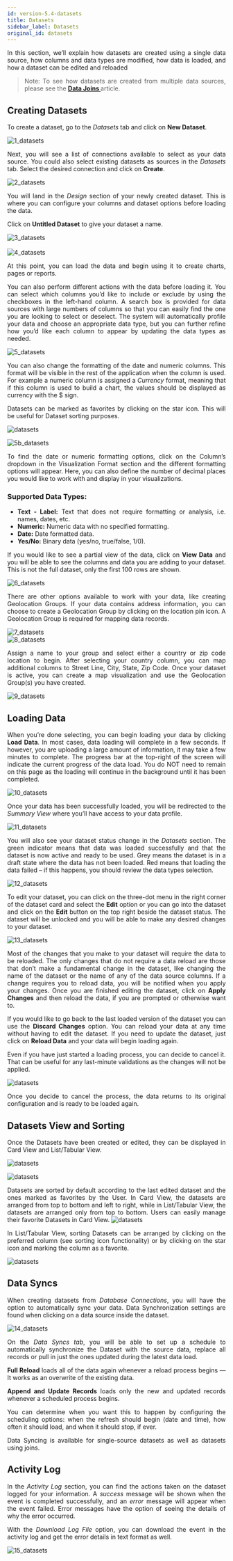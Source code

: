 ```yaml
---
id: version-5.4-datasets
title: Datasets
sidebar_label: Datasets
original_id: datasets
---
```


<div style="text-align: justify">

In this section, we’ll explain how datasets are created using a single data source, how columns and data types are modified, how data is loaded, and how a dataset can be edited and reloaded

> Note: To see how datasets are created from multiple data sources, please see the
 <a href="/docs/ui-docs/datasets/joins/#joins"> <strong> Data Joins  </strong> </a> article.


## Creating Datasets
To create a dataset, go to the *Datasets* tab and click on **New Dataset**. 

![1_datasets](https://s3.amazonaws.com/cdn.qrvey.com/documentation_assets/ui-docs/datasets/Datasets/1_Datasets.png#thumbnail-40)

Next, you will see a list of connections available to select as your data source. You could also select existing datasets as sources in the *Datasets* tab. 
Select the desired connection and click on **Create**. 

![2_datasets](https://s3.amazonaws.com/cdn.qrvey.com/documentation_assets/ui-docs/datasets/Datasets/datasets_1.png#thumbnail)


You will land in the _Design_ section of your newly created dataset. This is where you can configure your columns and dataset options before loading the data. 

Click on **Untitled Dataset** to give your dataset a name.

![3_datasets](https://s3.amazonaws.com/cdn.qrvey.com/documentation_assets/ui-docs/datasets/Datasets/3_Datasets.png#thumbnail)
<br> <br/>
![4_datasets](https://s3.amazonaws.com/cdn.qrvey.com/documentation_assets/ui-docs/datasets/Datasets/4_Datasets.png#thumbnail)

At this point, you can load the data and begin using it to create charts, pages or reports. 

You can also perform different actions with the data before loading it. You can select which columns you’d like to include or exclude by using the checkboxes in the left-hand column. A search box is provided for data sources with large numbers of columns so that you can easily find the one you are looking to select or deselect. The system will automatically profile your data and choose an appropriate data type, but you can further refine how you’d like each column to appear by updating the data types as needed.


![5_datasets](https://s3.amazonaws.com/cdn.qrvey.com/documentation_assets/ui-docs/datasets/Datasets/datasets_2.png#thumbnail)


You can also change the formatting of the date and numeric columns. This format will be visible in the rest of the application when the column is used. For example a numeric column is assigned a _Currency_ format, meaning that if this column is used to build a chart, the values should be displayed as currency with the $ sign. 

Datasets can be marked as favorites by clicking on the star icon. This will be useful for Dataset sorting purposes.

![datasets](https://s3.amazonaws.com/cdn.qrvey.com/documentation_assets/ui-docs/datasets/Datasets/datasets_3a.png#thumbnail-40)


![5b_datasets](https://s3.amazonaws.com/cdn.qrvey.com/documentation_assets/ui-docs/datasets/Datasets/datasets_3.png#thumbnail-40)


To find the date or numeric formatting options, click on the Column’s dropdown in the Visualization Format section and the different formatting options will appear. Here, you can also define the number of decimal places you would like to work with and display in your visualizations.

### Supported Data Types:
* **Text - Label:** Text that does not require formatting or analysis, i.e. names, dates, etc.
* **Numeric:** Numeric data with no specified formatting.
* **Date:** Date formatted data.
* **Yes/No:** Binary data (yes/no, true/false, 1/0).

If you would like to see a partial view of the data, click on **View Data** and you will be able to see the columns and data you are adding to your dataset. This is not the full dataset, only the first 100 rows are shown.

![6_datasets](https://s3.amazonaws.com/cdn.qrvey.com/documentation_assets/ui-docs/datasets/Datasets/6_Datasets.png#thumbnail)

There are other options available to work with your data, like creating Geolocation Groups. If your data contains address information, you can choose to create a Geolocation Group by clicking on the location pin icon. A Geolocation Group is required for mapping data records.

![7_datasets](https://s3.amazonaws.com/cdn.qrvey.com/documentation_assets/ui-docs/datasets/Datasets/7_Datasets.png#thumbnail)
<br/>
![8_datasets](https://s3.amazonaws.com/cdn.qrvey.com/documentation_assets/ui-docs/datasets/Datasets/8_Datasets.png#thumbnail-60)

Assign a name to your group and select either a country or zip code location to begin. After selecting your country column, you can map additional columns to Street Line, City, State, Zip Code. Once your dataset is active, you can create a map visualization and use the Geolocation Group(s) you have created. 

![9_datasets](https://s3.amazonaws.com/cdn.qrvey.com/documentation_assets/ui-docs/datasets/Datasets/9_Datasets.png#thumbnail-60)

## Loading Data
When you’re done selecting, you can begin loading your data by clicking **Load Data**. In most cases, data loading will complete in a few seconds. If however, you are uploading a large amount of information, it may take a few minutes to complete.
The progress bar at the top-right of the screen will indicate the current progress of the data load. You do NOT need to remain on this page as the loading will continue in the background until it has been completed.

![10_datasets](https://s3.amazonaws.com/cdn.qrvey.com/documentation_assets/ui-docs/datasets/Datasets/10_Datasets.png#thumbnail-40)

Once your data has been successfully loaded, you will be redirected to the *Summary View* where you’ll have access to your data profile. 

![11_datasets](https://s3.amazonaws.com/cdn.qrvey.com/documentation_assets/ui-docs/datasets/Datasets/11_Datasets.png#thumbnail)

You will also see your dataset status change in the *Datasets* section. The green indicator means that data was loaded successfully and that the dataset is now active and ready to be used. Grey means the dataset is in a draft state where the data has not been loaded. Red means that loading the data failed – if this happens, you should review the data types selection.  

![12_datasets](https://s3.amazonaws.com/cdn.qrvey.com/documentation_assets/ui-docs/datasets/Datasets/12_Datasets.png#thumbnail-80)

To edit your dataset, you can click on the three-dot menu in the right corner of the dataset card and select the **Edit** option or you can go into the dataset and click on the **Edit** button on the top right beside the dataset status. The dataset will be unlocked and you will be able to make any desired changes to your dataset. 

![13_datasets](https://s3.amazonaws.com/cdn.qrvey.com/documentation_assets/ui-docs/datasets/Datasets/13_Datasets.png#thumbnail)
 
Most of the changes that you make to your dataset will require the data to be reloaded. The only changes that do not require a data reload are those that don’t make a fundamental change in the dataset, like changing the name of the dataset or the name of any of the data source columns. If a change requires you to reload data, you will be notified when you apply your changes. Once you are finished editing the dataset, click on **Apply Changes** and then reload the data, if you are prompted or otherwise want to. 

If you would like to go back to the last loaded version of the dataset you can use the **Discard Changes** option.
You can reload your data at any time without having to edit the dataset. If you need to update the dataset, just click on **Reload Data** and your data will begin loading again. 

Even if you have just started a loading process, you can decide to cancel it. That can be useful for any last-minute validations as the changes will not be applied.

![datasets](https://s3.amazonaws.com/cdn.qrvey.com/documentation_assets/ui-docs/datasets/Datasets/13a_Datasets.png#thumbnail)

Once you decide to cancel the process, the data returns to its original configuration and is ready to be loaded again. 


## Datasets View and Sorting
Once the Datasets have been created or edited, they can be displayed in Card View and List/Tabular View.

![datasets](https://s3.amazonaws.com/cdn.qrvey.com/documentation_assets/ui-docs/datasets/Datasets/dvs_1.png#thumbnail-60)

![datasets](https://s3.amazonaws.com/cdn.qrvey.com/documentation_assets/ui-docs/datasets/Datasets/dvs_2.png#thumbnail-60)


Datasets are sorted by default according to the last edited dataset and the ones marked as favorites by the User. In Card View, the datasets are arranged from top to bottom and left to right, while in List/Tabular View, the datasets are arranged only from top to bottom.
Users can easily manage their favorite Datasets in Card View.
![datasets](https://s3.amazonaws.com/cdn.qrvey.com/documentation_assets/ui-docs/datasets/Datasets/dvs_3.png#thumbnail-40)


In List/Tabular View, sorting Datasets can be arranged by clicking on the preferred column (see sorting icon functionality) or by clicking on the star icon and marking the column as a favorite.

![datasets](https://s3.amazonaws.com/cdn.qrvey.com/documentation_assets/ui-docs/datasets/Datasets/dvs_4.png#thumbnail-60)


## Data Syncs
When creating datasets from *Database Connections*, you will have the option to automatically sync your data. Data Synchronization settings are found when clicking on a data source inside the dataset. 


![14_datasets](https://s3.amazonaws.com/cdn.qrvey.com/documentation_assets/ui-docs/datasets/Datasets/14_Datasets.png#thumbnail)


On the *Data Syncs tab*, you will be able to set up a schedule to automatically synchronize the Dataset with the source data, replace all records or pull in just the ones updated during the latest data load.   

**Full Reload** loads all of the data again whenever a reload process begins — It works as an overwrite of the existing data.   

**Append and Update Records** loads only the new and updated records whenever a scheduled process begins. 

You can determine when you want this to happen by configuring the scheduling options: when the refresh should begin (date and time), how often it should load, and when it should stop, if ever. 

Data Syncing is available for single-source datasets as well as datasets using joins. 


## Activity Log

In the *Activity Log* section, you can find the actions taken on the dataset logged for your information. A *success* message will be shown when the event is completed successfully, and an *error* message  will appear when the event failed. Error messages have the option of seeing the details of why the error occurred. 

With the *Download Log File* option, you can download the event in the activity log and get the error details in text format as well.


![15_datasets](https://s3.amazonaws.com/cdn.qrvey.com/documentation_assets/ui-docs/datasets/Datasets/15_Datasets.png#thumbnail)




